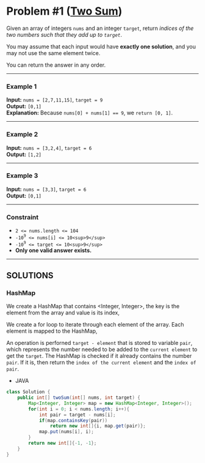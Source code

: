 # Problem #1 ([Two Sum](https://leetcode.com/problems/two-sum))

Given an array of integers `nums` and an integer `target`, return _indices of the two numbers such that they add up to `target`_.

You may assume that each input would have **exactly one solution**, and you may not use the same element twice.

You can return the answer in any order.

***

### **Example 1**
**Input:** `nums = [2,7,11,15]`, `target = 9` <br/>
**Output:** `[0,1]` <br/>
**Explanation:** Because `nums[0] + nums[1] == 9`, we `return [0, 1]`.

***

### **Example 2**
**Input:** `nums = [3,2,4]`, `target = 6` <br/>
**Output:** `[1,2]`

***

### **Example 3**
**Input:** `nums = [3,3]`, `target = 6` <br/>
**Output:** `[0,1]`

***

### **Constraint**
- `2 <= nums.length <= 104`
- `-10`<sup>`9`</sup>` <= nums[i] <= 10<sup>9</sup>`
- `-10`<sup>`9`</sup>` <= target <= 10<sup>9</sup>`
- **Only one valid answer exists.**

***

## SOLUTIONS

### **HashMap**

We create a HashMap that contains <Integer, Integer>, the key is the element from the array and value is its index,

We create a for loop to iterate through each element of the array. Each element is mapped to the HashMap,

An operation is perforned `target - element` that is stored to variable `pair`, which represents the number needed to be added to the `current element` to get the `target`. The HashMap is checked if it already contains the number `pair`. If it is, then return the `index of the current element` and the `index of pair`.

- JAVA
```java
class Solution {
    public int[] twoSum(int[] nums, int target) {
        Map<Integer, Integer> map = new HashMap<Integer, Integer>();
        for(int i = 0; i < nums.length; i++){
            int pair = target - nums[i];
            if(map.containsKey(pair))
                return new int[]{i, map.get(pair)};
            map.put(nums[i], i);
        }
        return new int[]{-1, -1};
    }
}
```
